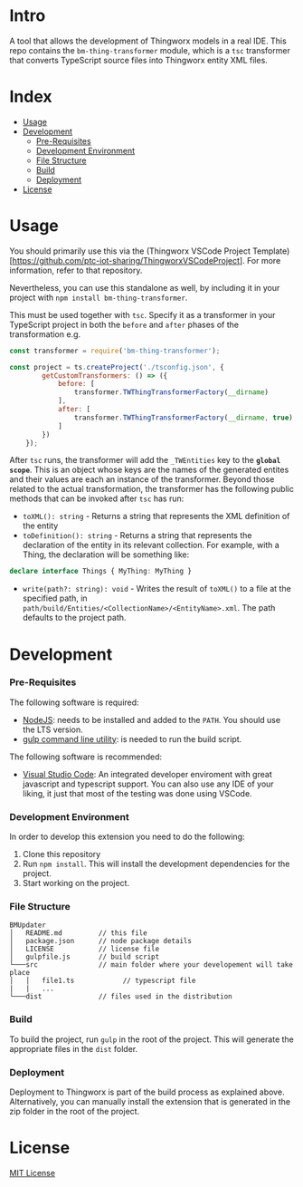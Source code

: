 # Intro

A tool that allows the development of Thingworx models in a real IDE. This repo contains the `bm-thing-transformer` module, which is a `tsc` transformer that converts TypeScript source files into Thingworx entity XML files.

# Index

- [Usage](#usage)
- [Development](#development)
  - [Pre-Requisites](#pre-requisites)
  - [Development Environment](#development-environment)
  - [File Structure](#file-structure)
  - [Build](#build)  
  - [Deployment](#deployment)
- [License](#license)

# Usage

You should primarily use this via the (Thingworx VSCode Project Template)[https://github.com/ptc-iot-sharing/ThingworxVSCodeProject]. For more information, refer to that repository.

Nevertheless, you can use this standalone as well, by including it in your project with `npm install bm-thing-transformer`.

This must be used together with `tsc`. Specify it as a transformer in your TypeScript project in both the `before` and `after` phases of the transformation e.g.

```js
const transformer = require('bm-thing-transformer');

const project = ts.createProject('./tsconfig.json', {
        getCustomTransformers: () => ({
            before: [
                transformer.TWThingTransformerFactory(__dirname)
            ],
            after: [
                transformer.TWThingTransformerFactory(__dirname, true)
            ]
        })
    });
```

After `tsc` runs, the transformer will add the `_TWEntities` key to the **`global scope`**. This is an object whose keys are the names of the generated entites and their values are each an instance of the transformer. Beyond those related to the actual transformation, the transformer has the following public methods that can be invoked after `tsc` has run:

 - `toXML(): string` - Returns a string that represents the XML definition of the entity
 - `toDefinition(): string` - Returns a string that represents the declaration of the entity in its relevant collection. For example, with a Thing, the declaration will be something like:
```ts
declare interface Things { MyThing: MyThing }
```
 - `write(path?: string): void` - Writes the result of `toXML()` to a file at the specified path, in `path/build/Entities/<CollectionName>/<EntityName>.xml`. The path defaults to the project path.

# Development

### Pre-Requisites

The following software is required:

* [NodeJS](https://nodejs.org/en/): needs to be installed and added to the `PATH`. You should use the LTS version.
* [gulp command line utility](https://gulpjs.com/docs/en/getting-started/quick-start): is needed to run the build script.

The following software is recommended:

* [Visual Studio Code](https://code.visualstudio.com/): An integrated developer enviroment with great javascript and typescript support. You can also use any IDE of your liking, it just that most of the testing was done using VSCode.

### Development Environment
In order to develop this extension you need to do the following:
1. Clone this repository
2. Run `npm install`. This will install the development dependencies for the project.
3. Start working on the project.

### File Structure
```
BMUpdater
│   README.md         // this file
│   package.json      // node package details
│   LICENSE           // license file
│   gulpfile.js       // build script
└───src               // main folder where your developement will take place
│   │   file1.ts            // typescript file
|   |   ...
└───dist              // files used in the distribution
```

### Build

To build the project, run `gulp` in the root of the project. This will generate the appropriate files in the `dist` folder.

### Deployment

Deployment to Thingworx is part of the build process as explained above. Alternatively, you can manually install the extension that is generated in the zip folder in the root of the project.

#  License

[MIT License](LICENSE)